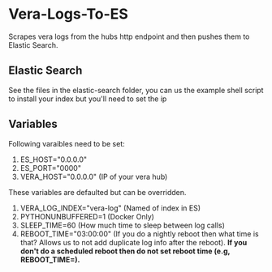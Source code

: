 # Vera-Logs-To-ES
Scrapes vera logs from the hubs http endpoint and then pushes them to Elastic Search.

## Elastic Search
See the files in the elastic-search folder, you can us the example shell script to install your index but you'll need to set the ip

## Variables
Following varaibles need to be set:

1. ES_HOST="0.0.0.0"
2. ES_PORT="0000"
3. VERA_HOST="0.0.0.0"         (IP of your vera hub)

These variables are defaulted but can be overridden.

1. VERA_LOG_INDEX="vera-log"   (Named of index in ES)
2. PYTHONUNBUFFERED=1          (Docker Only)
3. SLEEP_TIME=60               (How much time to sleep between log calls)
4. REBOOT_TIME="03:00:00"      (If you do a nightly reboot then what time is that? Allows us    to not add duplicate log info after the reboot).  **If you don't do a scheduled reboot then do not set reboot time (e.g, REBOOT_TIME=).**